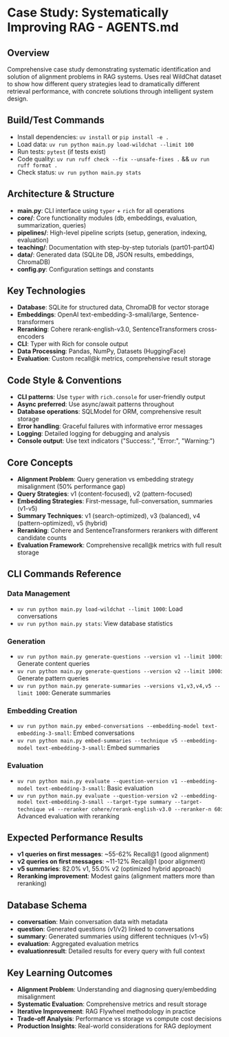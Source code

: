 # Case Study: Systematically Improving RAG - AGENTS.md

## Overview
Comprehensive case study demonstrating systematic identification and solution of alignment problems in RAG systems. Uses real WildChat dataset to show how different query strategies lead to dramatically different retrieval performance, with concrete solutions through intelligent system design.

## Build/Test Commands
- Install dependencies: `uv install` or `pip install -e .`
- Load data: `uv run python main.py load-wildchat --limit 100`
- Run tests: `pytest` (if tests exist)
- Code quality: `uv run ruff check --fix --unsafe-fixes .` && `uv run ruff format .`
- Check status: `uv run python main.py stats`

## Architecture & Structure
- **main.py**: CLI interface using `typer` + `rich` for all operations
- **core/**: Core functionality modules (db, embeddings, evaluation, summarization, queries)
- **pipelines/**: High-level pipeline scripts (setup, generation, indexing, evaluation)
- **teaching/**: Documentation with step-by-step tutorials (part01-part04)
- **data/**: Generated data (SQLite DB, JSON results, embeddings, ChromaDB)
- **config.py**: Configuration settings and constants

## Key Technologies
- **Database**: SQLite for structured data, ChromaDB for vector storage
- **Embeddings**: OpenAI text-embedding-3-small/large, Sentence-transformers
- **Reranking**: Cohere rerank-english-v3.0, SentenceTransformers cross-encoders
- **CLI**: Typer with Rich for console output
- **Data Processing**: Pandas, NumPy, Datasets (HuggingFace)
- **Evaluation**: Custom recall@k metrics, comprehensive result storage

## Code Style & Conventions
- **CLI patterns**: Use `typer` with `rich.console` for user-friendly output
- **Async preferred**: Use async/await patterns throughout
- **Database operations**: SQLModel for ORM, comprehensive result storage
- **Error handling**: Graceful failures with informative error messages
- **Logging**: Detailed logging for debugging and analysis
- **Console output**: Use text indicators ("Success:", "Error:", "Warning:")

## Core Concepts
- **Alignment Problem**: Query generation vs embedding strategy misalignment (50% performance gap)
- **Query Strategies**: v1 (content-focused), v2 (pattern-focused)
- **Embedding Strategies**: First-message, full-conversation, summaries (v1-v5)
- **Summary Techniques**: v1 (search-optimized), v3 (balanced), v4 (pattern-optimized), v5 (hybrid)
- **Reranking**: Cohere and SentenceTransformers rerankers with different candidate counts
- **Evaluation Framework**: Comprehensive recall@k metrics with full result storage

## CLI Commands Reference
### Data Management
- `uv run python main.py load-wildchat --limit 1000`: Load conversations
- `uv run python main.py stats`: View database statistics

### Generation
- `uv run python main.py generate-questions --version v1 --limit 1000`: Generate content queries
- `uv run python main.py generate-questions --version v2 --limit 1000`: Generate pattern queries
- `uv run python main.py generate-summaries --versions v1,v3,v4,v5 --limit 1000`: Generate summaries

### Embedding Creation
- `uv run python main.py embed-conversations --embedding-model text-embedding-3-small`: Embed conversations
- `uv run python main.py embed-summaries --technique v5 --embedding-model text-embedding-3-small`: Embed summaries

### Evaluation
- `uv run python main.py evaluate --question-version v1 --embedding-model text-embedding-3-small`: Basic evaluation
- `uv run python main.py evaluate --question-version v2 --embedding-model text-embedding-3-small --target-type summary --target-technique v4 --reranker cohere/rerank-english-v3.0 --reranker-n 60`: Advanced evaluation with reranking

## Expected Performance Results
- **v1 queries on first messages**: ~55-62% Recall@1 (good alignment)
- **v2 queries on first messages**: ~11-12% Recall@1 (poor alignment)
- **v5 summaries**: 82.0% v1, 55.0% v2 (optimized hybrid approach)
- **Reranking improvement**: Modest gains (alignment matters more than reranking)

## Database Schema
- **conversation**: Main conversation data with metadata
- **question**: Generated questions (v1/v2) linked to conversations
- **summary**: Generated summaries using different techniques (v1-v5)
- **evaluation**: Aggregated evaluation metrics
- **evaluationresult**: Detailed results for every query with full context

## Key Learning Outcomes
- **Alignment Problem**: Understanding and diagnosing query/embedding misalignment
- **Systematic Evaluation**: Comprehensive metrics and result storage
- **Iterative Improvement**: RAG Flywheel methodology in practice
- **Trade-off Analysis**: Performance vs storage vs compute cost decisions
- **Production Insights**: Real-world considerations for RAG deployment
